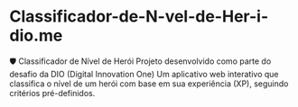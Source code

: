 # Classificador-de-N-vel-de-Her-i-dio.me
🛡️ Classificador de Nível de Herói Projeto desenvolvido como parte do desafio da DIO (Digital Innovation One)  Um aplicativo web interativo que classifica o nível de um herói com base em sua experiência (XP), seguindo critérios pré-definidos.
